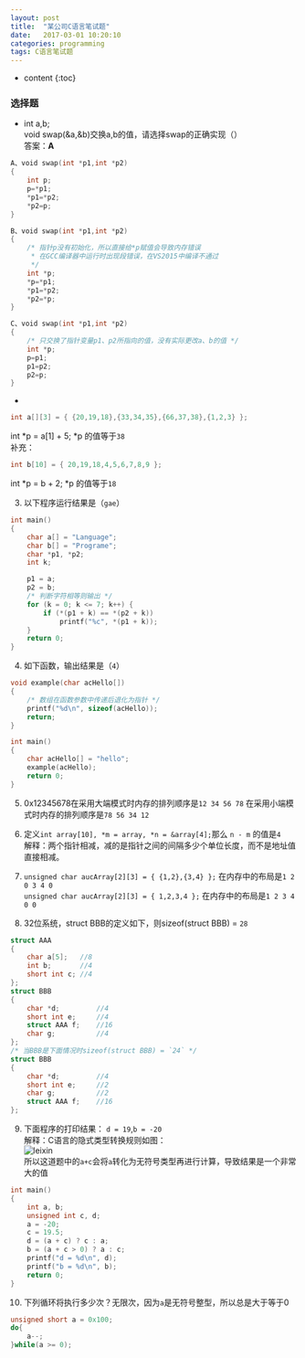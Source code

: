 ```yaml
---
layout: post
title:  "某公司C语言笔试题"
date:   2017-03-01 10:20:10
categories: programming
tags: C语言笔试题 
---
```


* content
{:toc}

### 选择题

* int a,b;   
void swap(&a,&b)交换a,b的值，请选择swap的正确实现（）   
答案：__A__

```c
A、void swap(int *p1,int *p2)
{
    int p;
    p=*p1;
    *p1=*p2;
    *p2=p;
}

B、void swap(int *p1,int *p2)
{
    /* 指针p没有初始化，所以直接给*p赋值会导致内存错误 
     * 在GCC编译器中运行时出现段错误，在VS2015中编译不通过
     */
    int *p; 
    *p=*p1;
    *p1=*p2;
    *p2=*p;
}

C、void swap(int *p1,int *p2)
{
    /* 只交换了指针变量p1、p2所指向的值，没有实际更改a、b的值 */
    int *p;
    p=p1;
    p1=p2;
    p2=p;
}
```

*  
```c
int a[][3] = { {20,19,18},{33,34,35},{66,37,38},{1,2,3} };
```   
int *p = a[1] + 5; *p 的值等于`38`   
补充： 
```c
int b[10] = { 20,19,18,4,5,6,7,8,9 };
```   
int *p = b + 2; *p 的值等于`18`   

3. 以下程序运行结果是（`gae`）
```c
int main()
{
	char a[] = "Language";
	char b[] = "Programe";
	char *p1, *p2;
	int k;

	p1 = a;
	p2 = b;
    /* 判断字符相等则输出 */
	for (k = 0; k <= 7; k++) {
		if (*(p1 + k) == *(p2 + k))
			printf("%c", *(p1 + k));
	}
	return 0;
}
```

4. 如下函数，输出结果是（`4`）
```c
void example(char acHello[])
{
    /* 数组在函数参数中传递后退化为指针 */
	printf("%d\n", sizeof(acHello));
	return;
}

int main()
{
	char acHello[] = "hello";
	example(acHello);
	return 0;
}
```

5. 0x12345678在采用大端模式时内存的排列顺序是`12 34 56 78`
在采用小端模式时内存的排列顺序是`78 56 34 12`

6. 定义`int array[10], *m = array, *n = &array[4];`那么 `n - m` 的值是`4`   
解释：两个指针相减，减的是指针之间的间隔多少个单位长度，而不是地址值直接相减。

7. `unsigned char aucArray[2][3] = { {1,2},{3,4} };` 在内存中的布局是`1 2 0 3 4 0`   
`unsigned char aucArray[2][3] = { 1,2,3,4 };` 在内存中的布局是`1 2 3 4 0 0`

8. 32位系统，struct BBB的定义如下，则sizeof(struct BBB) = `28`
```c
struct AAA
{
    char a[5];   //8
    int b;       //4
    short int c; //4
};
struct BBB
{
    char *d;         //4
    short int e;     //4
    struct AAA f;    //16
    char g;          //4
};
/* 当BBB是下面情况时sizeof(struct BBB) = `24` */
struct BBB
{
    char *d;         //4
    short int e;     //2
    char g;          //2
    struct AAA f;    //16
};
```

9. 下面程序的打印结果： `d = 19`,`b = -20`   
解释：C语言的隐式类型转换规则如图：   
![leixin]({{"/css/pics/leixin.gif"}})   
所以这道题中的`a+c`会将`a`转化为无符号类型再进行计算，导致结果是一个非常大的值
```c
int main()
{
	int a, b;
	unsigned int c, d;
	a = -20;
	c = 19.5;
	d = (a + c) ? c : a;
	b = (a + c > 0) ? a : c;
	printf("d = %d\n", d);
	printf("b = %d\n", b);
	return 0;
}
```

10. 下列循环将执行多少次？无限次，因为`a`是无符号整型，所以总是大于等于0
```c
unsigned short a = 0x100;
do{
    a--;
}while(a >= 0);
```